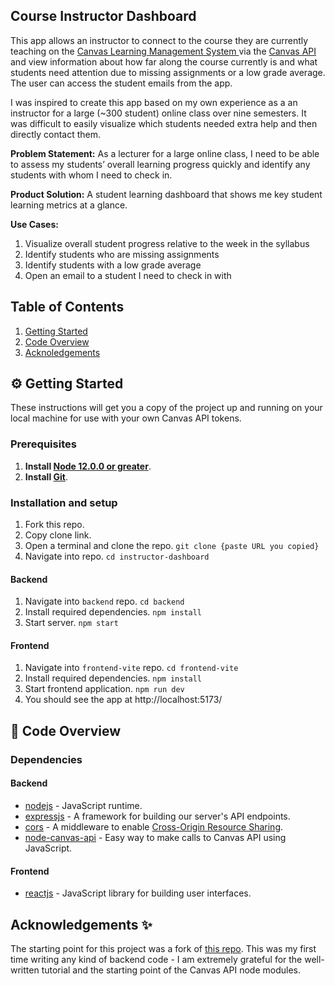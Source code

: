 ## Course Instructor Dashboard

This app allows an instructor to connect to the course they are currently teaching on the [Canvas Learning Management System ](https://www.instructure.com/canvas) via the [Canvas API](https://canvas.instructure.com/doc/api/) and view information about how far along the course currently is and what students need attention due to missing assignments or a low grade average. The user can access the student emails from the app. 

I was inspired to create this app based on my own experience as a an instructor for a large (~300 student) online class over nine semesters. It was difficult to easily visualize which students needed extra help and then directly contact them.

**Problem Statement:** As a lecturer for a large online class, I need to be able to assess my students’ overall learning progress quickly and identify any students with whom I need to check in. 

**Product Solution:** A student learning dashboard that shows me key student learning metrics at a glance.

**Use Cases:**
1. Visualize overall student progress relative to the week in the syllabus
1. Identify students who are missing assignments
1. Identify students with a low grade average
1. Open an email to a student I need to check in with

## Table of Contents
1. [Getting Started](#%EF%B8%8F-getting-started)
1. [Code Overview](#-code-overview)
1. [Acknoledgements](#acknowledgements-)

## ⚙️ Getting Started
These instructions will get you a copy of the project up and running on your local machine for use with your own Canvas API tokens.

### Prerequisites
1. **Install [Node 12.0.0 or greater](https://nodejs.org)**.
1. **Install [Git](https://git-scm.com/downloads)**.

### Installation and setup
1. Fork this repo.
1. Copy clone link.
1. Open a terminal and clone the repo. `git clone {paste URL you copied}`
1. Navigate into repo. `cd instructor-dashboard`

#### Backend
1. Navigate into `backend` repo. `cd backend`
1. Install required dependencies. `npm install`
1. Start server. `npm start`

#### Frontend
1. Navigate into `frontend-vite` repo. `cd frontend-vite`
1. Install required dependencies. `npm install`
1. Start frontend application. `npm run dev`
1. You should see the app at http://localhost:5173/

## 💾 Code Overview
### Dependencies
#### Backend
* [nodejs](https://nodejs.org/en/) - JavaScript runtime.
* [expressjs](https://expressjs.com/) - A framework for building our server's API endpoints.
* [cors](https://expressjs.com/en/resources/middleware/cors.html) - A middleware to enable [Cross-Origin Resource Sharing](https://en.wikipedia.org/wiki/Cross-origin_resource_sharing).
* [node-canvas-api](https://github.com/ubccapico/node-canvas-api) - Easy way to make calls to Canvas API using JavaScript.

#### Frontend
* [reactjs](https://reactjs.org/) - JavaScript library for building user interfaces.

## Acknowledgements ✨

The starting point for this project was a fork of [this repo](https://github.com/UBC-LA-Hackathon/student-dashboard). This was my first time writing any kind of backend code - I am extremely grateful for the well-written tutorial and the starting point of the Canvas API node modules.
